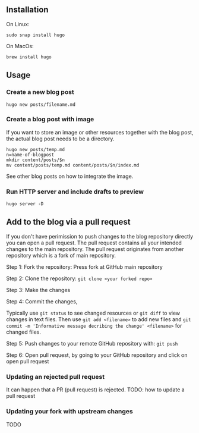 ## Installation

On Linux:
    
    sudo snap install hugo
    
On MacOs:

    brew install hugo

## Usage

### Create a new blog post

    hugo new posts/filename.md

### Create a blog post with image

If you want to store an image or other resources together with the blog post, the actual blog post needs to be a directory.

    hugo new posts/temp.md
    n=name-of-blogpost
    mkdir content/posts/$n
    mv content/posts/temp.md content/posts/$n/index.md

See other blog posts on how to integrate the image.
    
### Run HTTP server and include drafts to preview

    hugo server -D

## Add to the blog via a pull request

If you don't have perimission to push changes to the blog repository directly you can open a pull request. The pull request contains all your intended changes to the main repository. The pull request originates from another repository which is a fork of main repository.

Step 1: Fork the repository: Press fork at GitHub main repository

Step 2: Clone the repository: `git clone <your forked repo>`

Step 3: Make the changes

Step 4: Commit the changes, 

Typically use  `git status` to see changed resources or `git diff` to view changes in text files. Then use `git add <filename>` to add new files and `git commit -m 'Informative message decribing the change' <filename>` for changed files.

Step 5: Push changes to your remote GitHub repository with: `git push`

Step 6: Open pull request, by going to your GitHub repository and click on open pull request

### Updating an rejected pull request

It can happen that a PR (pull request) is rejected. TODO: how to update a pull request

### Updating your fork with upstream changes

TODO


